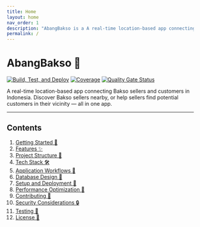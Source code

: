 ```yaml
---
title: Home
layout: home
nav_order: 1
description: "AbangBakso is a A real-time location-based app connecting Bakso sellers and customers in Indonesia. Discover Bakso sellers nearby, or help sellers find potential customers in their vicinity — all in one app."
permalink: /
---
```


# **AbangBakso 🍜**

[![Build, Test, and Deploy](https://github.com/Stradivary/bakso-app/actions/workflows/build.yml/badge.svg)](https://github.com/Stradivary/bakso-app/actions/workflows/build.yml)
[![Coverage](https://sonarcloud.io/api/project_badges/measure?project=Stradivary_bakso-app&metric=coverage)](https://sonarcloud.io/summary/new_code?id=Stradivary_bakso-app)
[![Quality Gate Status](https://sonarcloud.io/api/project_badges/measure?project=Stradivary_bakso-app&metric=alert_status)](https://sonarcloud.io/summary/new_code?id=Stradivary_bakso-app)

A real-time location-based app connecting Bakso sellers and customers in Indonesia. Discover Bakso sellers nearby, or help sellers find potential customers in their vicinity — all in one app.

---

## **Contents**

1. [Getting Started 🚀](/docs/getting-started.md)
2. [Features ✨](/docs/features.md)
3. [Project Structure 📁](/docs/project-structure.md)
4. [Tech Stack 🛠️](/docs/tech-stack.md)
5. [Application Workflows 📜](/docs/application-workflows.md)
6. [Database Design 💾](/docs/database-design.md)
7. [Setup and Deployment 🐳](/docs/setup-deployment.md)
8. [Performance Optimization 🚀](/docs/performance-optimization.md)
9. [Contributing 🤝](/docs/contributing.md)
10. [Security Considerations 🔒](/docs/security.md)
11. [Testing 🧪](/docs/testing.md) 
12. [License 📄](LICENSE)
